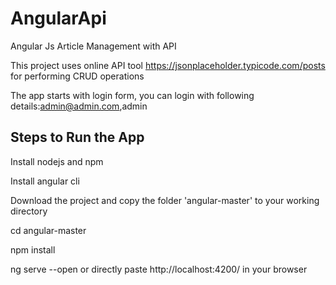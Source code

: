 # AngularApi

Angular Js Article Management with API

This project uses online API tool https://jsonplaceholder.typicode.com/posts for performing CRUD operations

The app starts with login form, you can login with following details:admin@admin.com,admin

## Steps to Run the App

 Install nodejs and npm
 
 Install angular cli
 
 Download the project and copy the folder 'angular-master' to your working directory
 
 cd angular-master
 
 npm install
 
 ng serve --open or directly paste  http://localhost:4200/ in your browser